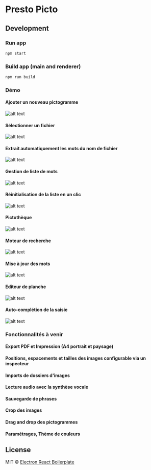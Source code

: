 # Presto Picto

## Development

### Run app

``` bash
npm start
```

### Build app (main and renderer)

``` bash
npm run build
```

### Démo

#### Ajouter un nouveau pictogramme

![alt text](https://github.com/vincent-leclerc-dev/presto-picto/blob/master/assets/screenshots/1-presto_picto_new_picto.png?raw=true)

#### Sélectionner un fichier

![alt text](https://github.com/vincent-leclerc-dev/presto-picto/blob/master/assets/screenshots/2-presto_picto_select_file.png?raw=true)

#### Extrait automatiquement les mots du nom de fichier

![alt text](https://github.com/vincent-leclerc-dev/presto-picto/blob/master/assets/screenshots/3-presto_picto_word.png?raw=true)

#### Gestion de liste de mots

![alt text](https://github.com/vincent-leclerc-dev/presto-picto/blob/master/assets/screenshots/4-presto_picto_add_word.png?raw=true)

#### Réinitialisation de la liste en un clic

![alt text](https://github.com/vincent-leclerc-dev/presto-picto/blob/master/assets/screenshots/5-presto_picto_add_word_list.png?raw=true)

#### Pictothèque

![alt text](https://github.com/vincent-leclerc-dev/presto-picto/blob/master/assets/screenshots/6-presto_picto_list.png?raw=true)

#### Moteur de recherche

![alt text](https://github.com/vincent-leclerc-dev/presto-picto/blob/master/assets/screenshots/7-presto_picto_search.png?raw=true)

#### Mise à jour des mots

![alt text](https://github.com/vincent-leclerc-dev/presto-picto/blob/master/assets/screenshots/8-presto_picto_word_update.png?raw=true)

#### Editeur de planche

![alt text](https://github.com/vincent-leclerc-dev/presto-picto/blob/master/assets/screenshots/9-presto_picto_editor.png?raw=true)

#### Auto-complétion de la saisie

![alt text](https://github.com/vincent-leclerc-dev/presto-picto/blob/master/assets/screenshots/10-presto_picto_autocomplete.png?raw=true)

### Fonctionnalités à venir

#### Export PDF et Impression (A4 portrait et paysage)

#### Positions, espacements et tailles des images configurable via un inspecteur

#### Imports de dossiers d'images

#### Lecture audio avec la synthèse vocale

#### Sauvegarde de phrases

#### Crop des images

#### Drag and drop des pictogrammes

#### Paramétrages, Thème de couleurs

## License

MIT © [Electron React Boilerplate](https://github.com/electron-react-boilerplate)
